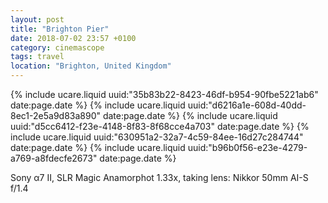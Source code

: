 ```yaml
---
layout: post
title: "Brighton Pier"
date: 2018-07-02 23:57 +0100
category: cinemascope
tags: travel
location: "Brighton, United Kingdom"
---
```


{% include ucare.liquid uuid:"35b83b22-8423-46df-b954-90fbe5221ab6" date:page.date %}
{% include ucare.liquid uuid:"d6216a1e-608d-40dd-8ec1-2e5a9d83a890" date:page.date %}
{% include ucare.liquid uuid:"d5cc6412-f23e-4148-8f83-8f68cce4a703" date:page.date %}
{% include ucare.liquid uuid:"630951a2-32a7-4c59-84ee-16d27c284744" date:page.date %}
{% include ucare.liquid uuid:"b96b0f56-e23e-4279-a769-a8fdecfe2673" date:page.date %}

Sony α7 II, SLR Magic Anamorphot 1.33x, taking lens: Nikkor 50mm AI-S f/1.4